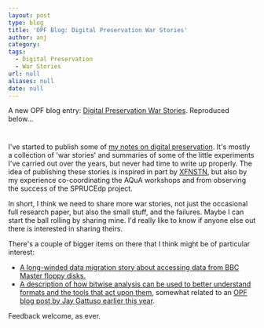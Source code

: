 ```yaml
---
layout: post
type: blog
title: 'OPF Blog: Digital Preservation War Stories'
author: anj
category:
tags:
  - Digital Preservation
  - War Stories
url: null
aliases: null
date: null
---
```

<p>
A new OPF blog entry: <a href="http://openpreservation.org/knowledge/blogs/2013/09/23/digital-preservation-war-stories/">Digital Preservation War Stories</a>. Reproduced below...
</p>
<!--break-->

<h1></h1>
<p>I've started to publish some of&nbsp;<a class="external" href="http://anjackson.github.io/keeping-codes/">my notes on digital preservation</a>. It's mostly a collection of&nbsp;'war stories' and summaries of some of the little experiments I've carried out over the years, but never had time to write up properly. The idea of publishing these stories is inspired in part by <a class="external" href="http://www.openpreservation.org/blogs/2013-09-13-registries-we-need">XFNSTN</a>, but also by my experience co-coordinating the AQuA workshops and from observing the success of the SPRUCEdp project.</p>
<p>In short, I think we need to share more war stories, not just the occasional full research paper, but also the small stuff, and the failures. Maybe I can start the ball rolling by sharing mine. I'd really like to know if anyone else out there is interested in sharing theirs.</p>
<p>There's a couple of bigger items on there that I think might be of particular interest:</p>
<ul>
<li><a class="external" href="http://anjackson.github.io/keeping-codes/experiments/bbc-micro-data-recovery.html">A long-winded data migration story about accessing data from BBC Master floppy disks.</a></li>
<li><a class="external" href="http://anjackson.github.io/keeping-codes/experiments/Understanding%20Tools%20and%20Formats%20Via%20Bitwise%20Analysis.html">A description of how bitwise analysis can be used to better understand formats and the tools that act upon them</a>, somewhat related to an <a class="external" href="http://www.openpreservation.org/blogs/2013-02-14-exploring-impact-flipped-bits">OPF blog post by Jay Gattuso&nbsp;earlier this year</a>.</li>
</ul>
<p>Feedback welcome, as ever.</p>
